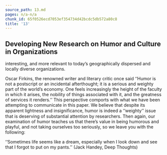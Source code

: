 ```yaml
---
source_path: 13.md
pages: n/a-n/a
chunk_id: 65f0526ecd7053ef354734d42bcdc5db572a80c8
title: '13'
---
```

## Developing New Research on Humor and Culture in Organizations

interesting, and more relevant to today’s geographically dispersed and locally diverse organizations.

Oscar Firkins, the renowned writer and literary critic once said ‘‘Humor is not a postscript or an incidental afterthought; it is a serious and weighty part of the world’s economy. One feels increasingly the height of the faculty in which it arises, the nobility of things associated with it, and the greatness of services it renders.’’ This perspective comports with what we have been attempting to communicate in this paper. We believe that despite its apparent lightness and insigniﬁcance, humor is indeed a ‘‘weighty’’ issue that is deserving of substantial attention by researchers. Then again, our examination of humor teaches us that there’s value in being humorous and playful, and not taking ourselves too seriously, so we leave you with the following:

‘‘Sometimes life seems like a dream, especially when I look down and see that I forgot to put on my pants.’’ (Jack Handey, Deep Thoughts)
